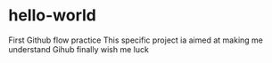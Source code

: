 # hello-world
First Github flow practice
This specific project ia aimed at making me understand Gihub finally
wish me luck
